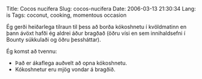 Title: Cocos nucifera
Slug: cocos-nucifera
Date: 2006-03-13 21:30:34
Lang: is
Tags: coconut, cooking, momentous occasion

Ég gerði heiðarlega tilraun til þess að borða kókoshnetu í kvöldmatinn en þann ávöxt hafði ég aldrei áður bragðað (öðru vísi en sem innihaldsefni í Bounty súkkulaði og öðru þessháttar).

Ég komst að tvennu:

* Það er ákaflega auðvelt að opna kókoshnetu.
* Kókoshnetur eru mjög vondar á bragðið.
